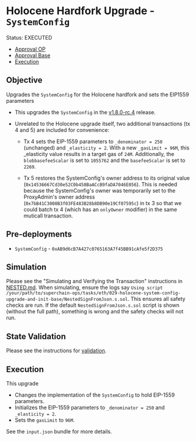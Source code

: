 # Holocene Hardfork Upgrade - `SystemConfig`

Status: EXECUTED
- [Approval OP](https://etherscan.io/tx/0x6d6903d0170e1ab1059880573f508f1b36bce7a66a4979c2f8f72f6206dceb1d)
- [Approval Base](https://etherscan.io/tx/0x93662081d2425e5a34c742990d861e7fd823ddbe91da04583f058448fec7a9ce)
- [Execution](https://etherscan.io/tx/0x765a2eb3c7eecea5722b120037123eaec9e6ef4b6a53ba2bcfb88ef08fae074b)


## Objective

Upgrades the `SystemConfig` for the Holocene hardfork and sets the EIP1559 parameters

- This upgrades the `SystemConfig` in the
[v1.8.0-rc.4](https://github.com/ethereum-optimism/optimism/tree/v1.8.0-rc.4) release.

- Unrelated to the Holocene upgrade itself, two additional transactions (tx 4 and 5) are included for convenience:
    - Tx 4 sets the EIP-1559 parameters to `_denominator = 250` (unchanged) and `_elasticity = 2`. With a new `_gasLimit = 96M`, this _elasticity value results in a target gas of `24M`. Additionally, the `blobbasefeeScalar` is set to `1055762` and the `basefeeScalar` is set to `2269`.

    - Tx 5 restores the SystemConfig's owner address to its original value (`0x14536667Cd30e52C0b458BaACcB9faDA7046E056`). This is needed because the SystemConfig's owner was temporarily set to the ProxyAdmin's owner address (`0x7bB41C3008B3f03FE483B28b8DB90e19Cf07595c`) in tx 3 so that we could batch tx 4 (which has an `onlyOwner` modifier) in the same muticall transaction.

## Pre-deployments

- `SystemConfig` - `0xAB9d6cB7A427c0765163A7f45BB91cAfe5f2D375`

## Simulation

Please see the "Simulating and Verifying the Transaction" instructions in [NESTED.md](../../../NESTED.md).
When simulating, ensure the logs say `Using script /your/path/to/superchain-ops/tasks/eth/029-holocene-system-config-upgrade-and-init-base/NestedSignFromJson.s.sol`.
This ensures all safety checks are run. If the default `NestedSignFromJson.s.sol` script is shown (without the full path), something is wrong and the safety checks will not run.

## State Validation

Please see the instructions for [validation](./VALIDATION.md).

## Execution

This upgrade
* Changes the implementation of the `SystemConfig` to hold EIP-1559 parameters.
* Initializes the EIP-1559 parameters to `_denominator = 250` and `_elasticity = 2`.
* Sets the `gasLimit` to `96M`.

See the `input.json` bundle for more details.

